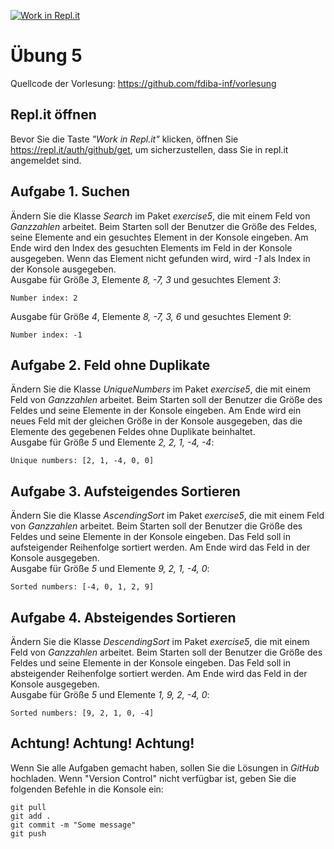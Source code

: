 [![Work in Repl.it](https://classroom.github.com/assets/work-in-replit-14baed9a392b3a25080506f3b7b6d57f295ec2978f6f33ec97e36a161684cbe9.svg)](https://classroom.github.com/online_ide?assignment_repo_id=3512377&assignment_repo_type=AssignmentRepo)
# Übung 5
Quellcode der Vorlesung: https://github.com/fdiba-inf/vorlesung
## Repl.it öffnen
Bevor Sie die Taste _"Work in Repl.it"_ klicken, öffnen Sie https://repl.it/auth/github/get, um sicherzustellen, dass Sie in repl.it angemeldet sind.
## Aufgabe 1. Suchen
Ändern Sie die Klasse _Search_ im Paket _exercise5_, die mit einem Feld von _Ganzzahlen_ arbeitet.
Beim Starten soll der Benutzer die Größe des Feldes, seine Elemente and ein gesuchtes Element in der Konsole eingeben.
Am Ende wird den Index des gesuchten Elements im Feld in der Konsole ausgegeben. 
Wenn das Element nicht gefunden wird, wird _-1_ als Index in der Konsole ausgegeben. <br>
Ausgabe für Größe _3_, Elemente _8, -7, 3_ und gesuchtes Element _3_:
```
Number index: 2
```
Ausgabe für Größe _4_, Elemente _8, -7, 3, 6_ und gesuchtes Element _9_:
```
Number index: -1
```
## Aufgabe 2. Feld ohne Duplikate
Ändern Sie die Klasse _UniqueNumbers_ im Paket _exercise5_, die mit einem Feld von _Ganzzahlen_ arbeitet.
Beim Starten soll der Benutzer die Größe des Feldes und seine Elemente in der Konsole eingeben.
Am Ende wird ein neues Feld mit der gleichen Größe in der Konsole ausgegeben, das die Elemente des gegebenen Feldes ohne Duplikate beinhaltet. <br>
Ausgabe für Größe _5_ und Elemente _2, 2, 1, -4, -4_:
```
Unique numbers: [2, 1, -4, 0, 0]
```
## Aufgabe 3. Aufsteigendes Sortieren
Ändern Sie die Klasse _AscendingSort_ im Paket _exercise5_, die mit einem Feld von _Ganzzahlen_ arbeitet.
Beim Starten soll der Benutzer die Größe des Feldes und seine Elemente in der Konsole eingeben.
Das Feld soll in aufsteigender Reihenfolge sortiert werden.
Am Ende wird das Feld in der Konsole ausgegeben. <br>
Ausgabe für Größe _5_ und Elemente _9, 2, 1, -4, 0_:
```
Sorted numbers: [-4, 0, 1, 2, 9]
```
## Aufgabe 4. Absteigendes Sortieren
Ändern Sie die Klasse _DescendingSort_ im Paket _exercise5_, die mit einem Feld von _Ganzzahlen_ arbeitet.
Beim Starten soll der Benutzer die Größe des Feldes und seine Elemente in der Konsole eingeben.
Das Feld soll in absteigender Reihenfolge sortiert werden.
Am Ende wird das Feld in der Konsole ausgegeben. <br>
Ausgabe für Größe _5_ und Elemente _1, 9, 2, -4, 0_:
```
Sorted numbers: [9, 2, 1, 0, -4]
```
## Achtung! Achtung! Achtung!
Wenn Sie alle Aufgaben gemacht haben, sollen Sie die Lösungen in _GitHub_ hochladen. 
Wenn "Version Control" nicht verfügbar ist, geben Sie die folgenden Befehle in die Konsole ein:
``` 
git pull
git add .
git commit -m "Some message"
git push
``` 
